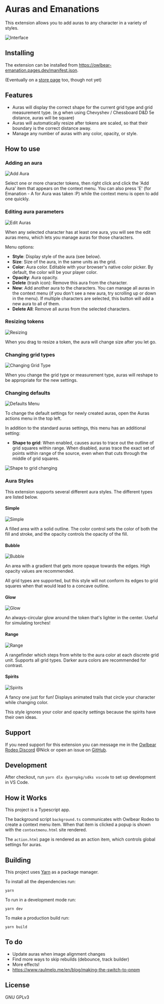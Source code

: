 # Auras and Emanations

This extension allows you to add auras to any character in a variety of styles.

![Interface](./docs/header.png)

## Installing

The extension can be installed from https://owlbear-emanation.pages.dev/manifest.json.

(Eventually on a [store page](https://extensions.owlbear.rodeo/owlbear-emanation) too, though not yet)

## Features
- Auras will display the correct shape for the current grid type and grid measurement type. (e.g when using Chevyshev / Chessboard D&D 5e distance, auras will be square)
- Auras will automatically resize after tokens are scaled, so that their boundary is the correct distance away.
- Manage any number of auras with any color, opacity, or style.

## How to use

### Adding an aura

![Add Aura](https://github.com/user-attachments/assets/ba002d01-ed73-4d9c-8445-d5269b0fc6d5)

Select one or more character tokens, then right click and click the 'Add Aura' item that appears on the context menu. You can also press 'E' (for Emanation - A for Aura was taken :P) while the context menu is open to add one quickly.

### Editing aura parameters

![Edit Auras](https://github.com/user-attachments/assets/bf696d4f-e605-4792-a4de-30b78a6f9eae)

When any selected character has at least one aura, you will see the edit auras menu, which lets you manage auras for those characters.

Menu options:
- **Style**: Display style of the aura (see below).
- **Size**: Size of the aura, in the same units as the grid.
- **Color**: Aura color. Editable with your browser's native color picker. By default, the color will be your player color.
- **Opacity**: Aura opacity.
- **Delete** (trash icon): Remove this aura from the character.
- **New**: Add another aura to the characters. You can manage all auras in the context menu (if you don't see a new aura, try scrolling up or down in the menu). If multiple characters are selected, this button will add a new aura to all of them.
- **Delete All**: Remove all auras from the selected characters.

### Resizing tokens

![Resizing](https://github.com/user-attachments/assets/71ca78dc-01bd-4de4-b110-9d3072eba336)

When you drag to resize a token, the aura will change size after you let go.

### Changing grid types

![Changing Grid Type](https://github.com/user-attachments/assets/bb7423a3-380e-4f74-baf2-605403ddbc5a)

When you change the grid type or measurement type, auras will reshape to be appropriate for the new settings.

### Changing defaults

![Defaults Menu](https://github.com/user-attachments/assets/f477f7e3-b41c-4893-a19e-f71eceb7b37c)

To change the default settings for newly created auras, open the Auras actions menu in the top left.

In addition to the standard auras settings, this menu has an additional setting:
- **Shape to grid**: When enabled, causes auras to trace out the outline of grid squares within range. When disabled, auras trace the exact set of points within range of the source, even when that cuts through the middle of grid squares.

![Shape to grid changing](https://github.com/user-attachments/assets/130b5f4f-14bb-41ed-9fa2-ecd1b1354b79)

### Aura Styles

This extension supports several different aura styles. The different types are listed below.

#### Simple

![Simple](https://github.com/user-attachments/assets/2345b74a-3129-4639-9f79-bdffa8b90a63)

A filled area with a solid outline. The color control sets the color of both the fill and stroke, and the opacity controls the opacity of the fill.

#### Bubble

![Bubble](https://github.com/user-attachments/assets/dc0f640a-3eae-4e3b-8926-6f5f6e13fdf5)

An area with a gradient that gets more opaque towards the edges. High opacity values are recommended.

All grid types are supported, but this style will not conform its edges to grid squares when that would lead to a concave outline.

#### Glow

![Glow](https://github.com/user-attachments/assets/78afaee3-1adc-4bfe-b357-3a04a214bf4c)

An always-circular glow around the token that's lighter in the center. Useful for simulating torches!

#### Range

![Range](https://github.com/user-attachments/assets/1be43d2d-2553-43f2-a3eb-c4dc1811137a)

A rangefinder which steps from white to the aura color at each discrete grid unit. Supports all grid types. Darker aura colors are recommended for contrast.

#### Spirits

![Spirits](https://github.com/user-attachments/assets/88667f53-2a44-46a2-81b4-5dd4dd9326ed)

A fancy one just for fun! Displays animated trails that circle your character while changing color.

This style ignores your color and opacity settings because the spirits have their own ideas.

## Support

If you need support for this extension you can message me in the [Owlbear Rodeo Discord](https://discord.com/invite/u5RYMkV98s) @Nick or open an issue on [GitHub](https://github.com/desain/owlbear-emanation/issues).

## Development

After checkout, run `yarn dlx @yarnpkg/sdks vscode` to set up development in VS Code.

## How it Works

This project is a Typescript app.

The background script `background.ts` communicates with Owlbear Rodeo to create a context menu item. When that item is clicked a popup is shown with the `contextmenu.html` site rendered.

The `action.html` page is rendered as an action item, which controls global settings for auras.

## Building

This project uses [Yarn](https://yarnpkg.com/) as a package manager.

To install all the dependencies run:

`yarn`

To run in a development mode run:

`yarn dev`

To make a production build run:

`yarn build`

## To do
- Update auras when image alignment changes
- Find more ways to skip rebuilds (debounce, track builder)
- More effects!
- https://www.raulmelo.me/en/blog/making-the-switch-to-pnpm

## License

GNU GPLv3
